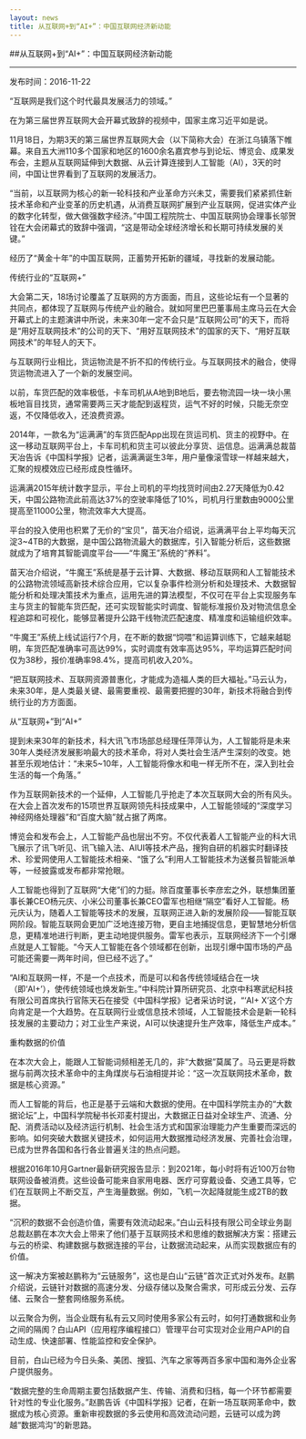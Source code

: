 ```yaml
---
layout: news
title: 从互联网+到“AI+”：中国互联网经济新动能
---
```


##从互联网+到“AI+”：中国互联网经济新动能

---

发布时间：2016-11-22

“互联网是我们这个时代最具发展活力的领域。”

在为第三届世界互联网大会开幕式致辞的视频中，国家主席习近平如是说。

11月18日，为期3天的第三届世界互联网大会（以下简称大会）在浙江乌镇落下帷幕。来自五大洲110多个国家和地区的1600余名嘉宾参与到论坛、博览会、成果发布会，主题从互联网延伸到大数据、从云计算连接到人工智能（AI），3天的时间，中国让世界看到了互联网的发展活力。

“当前，以互联网为核心的新一轮科技和产业革命方兴未艾，需要我们紧紧抓住新技术革命和产业变革的历史机遇，从消费互联网扩展到产业互联网，促进实体产业的数字化转型，做大做强数字经济。”中国工程院院士、中国互联网协会理事长邬贺铨在大会闭幕式的致辞中强调，“这是带动全球经济增长和长期可持续发展的关键。”

经历了“黄金十年”的中国互联网，正蓄势开拓新的疆域，寻找新的发展动能。

传统行业的“互联网+”

大会第二天，18场讨论覆盖了互联网的方方面面，而且，这些论坛有一个显著的共同点，都体现了互联网与传统产业的融合。就如阿里巴巴董事局主席马云在大会开幕式上的主题演讲中所说，未来30年一定不会只是“互联网公司”的天下，而将是“用好互联网技术”的公司的天下、“用好互联网技术”的国家的天下、“用好互联网技术”的年轻人的天下。

与互联网行业相比，货运物流是不折不扣的传统行业。与互联网技术的融合，使得货运物流进入了一个新的发展空间。

以前，车货匹配的效率极低，卡车司机从A地到B地后，要去物流园一块一块小黑板地盲目找货，通常需要两三天才能配到返程货，运气不好的时候，只能无奈空返，不仅降低收入，还浪费资源。

2014年，一款名为“运满满”的车货匹配App出现在货运司机、货主的视野中。在这一移动互联网平台上，卡车司机和货主可以彼此分享货、运信息。运满满总裁苗天冶告诉《中国科学报》记者，运满满诞生3年，用户量像滚雪球一样越来越大，汇聚的规模效应已经形成良性循环。

运满满2015年统计数字显示，平台上司机的平均找货时间由2.27天降低为0.42天，中国公路物流此前高达37%的空驶率降低了10%，司机月行里数由9000公里提高至11000公里，物流效率大大提高。

平台的投入使用也积累了无价的“宝贝”，苗天冶介绍说，运满满平台上平均每天沉淀3~4TB的大数据，是中国公路物流最大的数据库，引入智能分析后，这些数据就成为了培育其智能调度平台——“牛魔王”系统的“养料”。

苗天冶介绍说，“牛魔王”系统是基于云计算、大数据、移动互联网和人工智能技术的公路物流领域高新技术综合应用，它以复杂事件检测分析和处理技术、大数据智能分析和处理决策技术为重点，运用先进的算法模型，不仅可在平台上实现服务车主与货主的智能车货匹配，还可实现智能实时调度、智能标准报价及对物流信息全程追踪和可视化，能够显著提升公路干线物流匹配速度、精准度和运输组织效率。

“牛魔王”系统上线试运行7个月，在不断的数据“饲喂”和运算训练下，它越来越聪明，车货匹配准确率可高达99%，实时调度有效率高达95%，平均运算匹配时间仅为38秒，报价准确率98.4%，提高司机收入20%。

“把互联网技术、互联网资源普惠化，才能成为造福人类的巨大福祉。”马云认为，未来30年，是人类最关键、最需要重视、最需要把握的30年，新技术将融合到传统行业的方方面面。

从“互联网+”到“AI+”

提到未来30年的新技术，科大讯飞市场部总经理任萍萍认为，人工智能将是未来30年人类经济发展影响最大的技术革命，将对人类社会生活产生深刻的改变。她甚至乐观地估计：“未来5~10年，人工智能将像水和电一样无所不在，深入到社会生活的每一个角落。”

作为互联网新技术的一个延伸，人工智能几乎抢走了本次互联网大会的所有风头。在大会上首次发布的15项世界互联网领先科技成果中，人工智能领域的“深度学习神经网络处理器”和“百度大脑”就占据了两席。

博览会和发布会上，人工智能产品也层出不穷。不仅代表着人工智能产业的科大讯飞展示了讯飞听见、讯飞输入法、AIUI等技术产品，搜狗自研的机器实时翻译技术、珍爱网使用人工智能技术相亲、“饿了么”利用人工智能技术为送餐员智能派单等，一经披露或发布都非常抢眼。

人工智能也得到了互联网“大佬”们的力挺。除百度董事长李彦宏之外，联想集团董事长兼CEO杨元庆、小米公司董事长兼CEO雷军也相继“隔空”看好人工智能。杨元庆认为，随着人工智能等技术的发展，互联网正进入新的发展阶段——智能互联网阶段。智能互联网会更加广泛地连接万物，更自主地捕捉信息，更智慧地分析信息，更精准地进行判断，更主动地提供服务。雷军也表示，互联网经济下一个引爆点就是人工智能。“今天人工智能在各个领域都在创新，出现引爆中国市场的产品可能还需要一两年时间，但已经不远了。”

“AI和互联网一样，不是一个点技术，而是可以和各传统领域结合在一块（即‘AI+’），使传统领域也焕发新生。”中科院计算所研究员、北京中科寒武纪科技有限公司首席执行官陈天石在接受《中国科学报》记者采访时说，“‘AI+ X’这个方向肯定是一个大趋势。在互联网行业或信息技术领域，人工智能技术会是新一轮科技发展的主要动力；对工业生产来说，AI可以快速提升生产效率，降低生产成本。”

重构数据的价值

在本次大会上，能跟人工智能词频相差无几的，非“大数据”莫属了。马云更是将数据与前两次技术革命中的主角煤炭与石油相提并论：“这一次互联网技术革命，数据是核心资源。”

而人工智能的背后，也正是基于云端和大数据的使用。在中国科学院主办的“大数据论坛”上，中国科学院秘书长邓麦村提出，大数据正日益对全球生产、流通、分配、消费活动以及经济运行机制、社会生活方式和国家治理能力产生重要而深远的影响。如何突破大数据关键技术，如何运用大数据推动经济发展、完善社会治理，已成为世界各国和各行各业普遍关注的热点问题。

根据2016年10月Gartner最新研究报告显示：到2021年，每小时将有近100万台物联网设备被消费。这些设备可能来自家用电器、医疗可穿戴设备、交通工具等，它们在互联网上不断交互，产生海量数据。例如，飞机一次起降就能生成2TB的数据。

“沉积的数据不会创造价值，需要有效流动起来。”白山云科技有限公司全球业务副总裁赵鹏在本次大会上带来了他们基于互联网技术和思维的数据解决方案：搭建云与云的桥梁、构建数据与数据连接的平台，让数据流动起来，从而实现数据应有的价值。

这一解决方案被赵鹏称为“云链服务”，这也是白山“云链”首次正式对外发布。赵鹏介绍说，云链针对数据的高速分发、分级存储以及聚合需求，可形成云分发、云存储、云聚合一整套网络服务系统。

以云聚合为例，当企业既有私有云又同时使用多家公有云时，如何打通数据和业务之间的隔阂？白山API（应用程序编程接口）管理平台可实现对企业用户API的自动生成、快速部署、性能监控和安全保护。

目前，白山已经为今日头条、美团、搜狐、汽车之家等两百多家中国和海外企业客户提供服务。

 


“数据完整的生命周期主要包括数据产生、传输、消费和归档，每一个环节都需要针对性的专业化服务。”赵鹏告诉《中国科学报》记者，在新一场互联网革命中，数据成为核心资源。重新审视数据的多云使用和高效流动问题，云链可以成为跨越“数据鸿沟”的新思路。